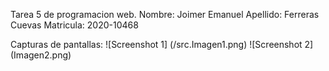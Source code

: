Tarea 5 de programacion web.
Nombre: Joimer Emanuel
Apellido: Ferreras Cuevas
Matricula: 2020-10468

Capturas de pantallas:
![Screenshot 1] (/src.Imagen1.png)
![Screenshot 2] (Imagen2.png)
